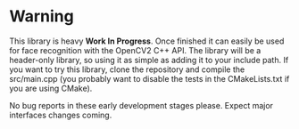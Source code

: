 # Warning

This library is heavy **Work In Progress**. Once finished it can easily be used for face recognition with the OpenCV2 C++ API. The library will be a header-only library, so using it as simple as adding it to your include path. If you want to try this library, clone the repository and compile the src/main.cpp (you probably want to disable the tests in the CMakeLists.txt if you are using CMake).


No bug reports in these early development stages please. Expect major interfaces changes coming.
